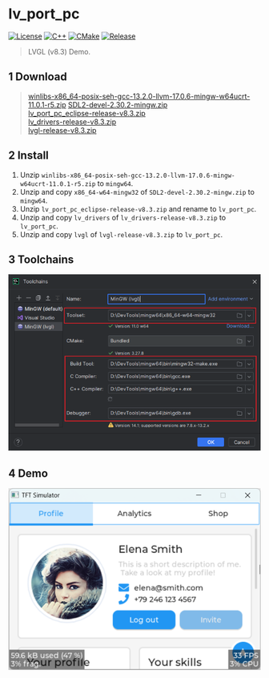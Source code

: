 # lv_port_pc

[![License](https://img.shields.io/badge/License-MIT-green.svg?style=flat&logo=git)](https://www.mit-license.org)
[![C++](https://img.shields.io/badge/C++-17-brightgreen.svg?style=flat&logo=cplusplus)](https://isocpp.org)
[![CMake](https://img.shields.io/badge/CMake-3.10-brightgreen.svg?style=flat&logo=cmake)](https://cmake.org/cmake/help/v3.10)
[![Release](https://img.shields.io/badge/Release-0.2.0-blue.svg)](https://github.com/aaric/lvgl_port_pc/releases)

> LVGL (v8.3) Demo.

## 1 Download

> [winlibs-x86_64-posix-seh-gcc-13.2.0-llvm-17.0.6-mingw-w64ucrt-11.0.1-r5.zip](https://winlibs.com) 
> [SDL2-devel-2.30.2-mingw.zip](https://github.com/libsdl-org/SDL/releases/tag/release-2.30.2)  
> [lv_port_pc_eclipse-release-v8.3.zip](https://github.com/lvgl/lv_port_pc_eclipse/tree/release/v8.3)  
> [lv_drivers-release-v8.3.zip](https://github.com/lvgl/lv_drivers/tree/release/v8.3)  
> [lvgl-release-v8.3.zip](https://github.com/lvgl/lvgl/tree/release/v8.3)

## 2 Install

1. Unzip `winlibs-x86_64-posix-seh-gcc-13.2.0-llvm-17.0.6-mingw-w64ucrt-11.0.1-r5.zip` to `mingw64`.
2. Unzip and copy `x86_64-w64-mingw32` of `SDL2-devel-2.30.2-mingw.zip` to `mingw64`.
3. Unzip `lv_port_pc_eclipse-release-v8.3.zip` and rename to `lv_port_pc`.
4. Unzip and copy `lv_drivers` of `lv_drivers-release-v8.3.zip` to `lv_port_pc`.
5. Unzip and copy `lvgl` of `lvgl-release-v8.3.zip` to `lv_port_pc`.

## 3 Toolchains

![Toolchains-MinGW-LVGL.png](Toolchains-MinGW-LVGL.png)

## 4 Demo

![TFT-Simulator.png](TFT-Simulator.png)
